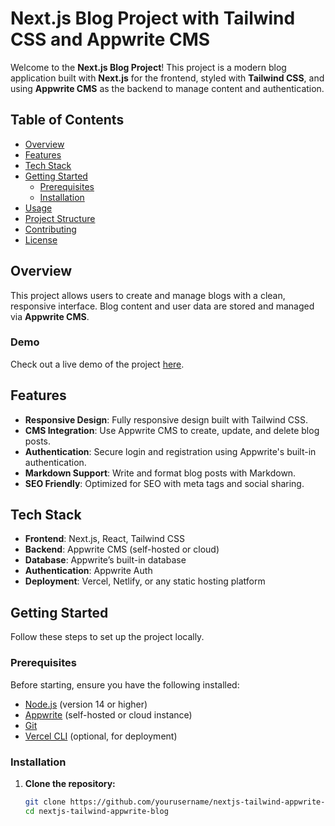 # Next.js Blog Project with Tailwind CSS and Appwrite CMS

Welcome to the **Next.js Blog Project**! This project is a modern blog application built with **Next.js** for the frontend, styled with **Tailwind CSS**, and using **Appwrite CMS** as the backend to manage content and authentication.

## Table of Contents

- [Overview](#overview)
- [Features](#features)
- [Tech Stack](#tech-stack)
- [Getting Started](#getting-started)
  - [Prerequisites](#prerequisites)
  - [Installation](#installation)
- [Usage](#usage)
- [Project Structure](#project-structure)
- [Contributing](#contributing)
- [License](#license)

## Overview

This project allows users to create and manage blogs with a clean, responsive interface. Blog content and user data are stored and managed via **Appwrite CMS**.

### Demo

Check out a live demo of the project [here](#).

## Features

- **Responsive Design**: Fully responsive design built with Tailwind CSS.
- **CMS Integration**: Use Appwrite CMS to create, update, and delete blog posts.
- **Authentication**: Secure login and registration using Appwrite's built-in authentication.
- **Markdown Support**: Write and format blog posts with Markdown.
- **SEO Friendly**: Optimized for SEO with meta tags and social sharing.

## Tech Stack

- **Frontend**: Next.js, React, Tailwind CSS
- **Backend**: Appwrite CMS (self-hosted or cloud)
- **Database**: Appwrite’s built-in database
- **Authentication**: Appwrite Auth
- **Deployment**: Vercel, Netlify, or any static hosting platform

## Getting Started

Follow these steps to set up the project locally.

### Prerequisites

Before starting, ensure you have the following installed:

- [Node.js](https://nodejs.org/) (version 14 or higher)
- [Appwrite](https://appwrite.io/) (self-hosted or cloud instance)
- [Git](https://git-scm.com/)
- [Vercel CLI](https://vercel.com/download) (optional, for deployment)

### Installation

1. **Clone the repository:**

   ```bash
   git clone https://github.com/yourusername/nextjs-tailwind-appwrite-blog.git
   cd nextjs-tailwind-appwrite-blog
